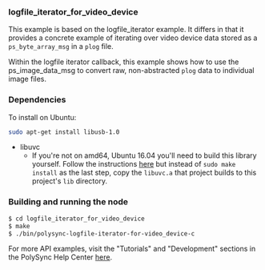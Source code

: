 ### logfile_iterator_for_video_device

This example is based on the logfile_iterator example. It differs in that it provides a concrete example of iterating over video device data stored as a `ps_byte_array_msg` in a `plog` file.

Within the logfile iterator callback, this example shows how to use the ps_image_data_msg to convert raw, non-abstracted `plog` data to
individual image files.

### Dependencies

To install on Ubuntu:

```bash
sudo apt-get install libusb-1.0
```

- libuvc
    - If you're not on amd64, Ubuntu 16.04 you'll need to build this library yourself. Follow the instructions [here](https://github.com/ktossell/libuvc) but instead of `sudo make install` as the last step, copy the `libuvc.a` that project builds to this project's `lib` directory.


### Building and running the node

```bash
$ cd logfile_iterator_for_video_device
$ make
$ ./bin/polysync-logfile-iterator-for-video_device-c
```

For more API examples, visit the "Tutorials" and "Development" sections in the PolySync Help Center [here](https://help.polysync.io/articles/).
